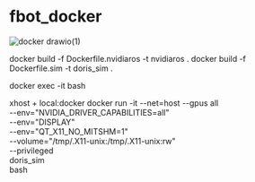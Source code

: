 # fbot_docker


![docker drawio(1)](https://github.com/gadorneles/fbot_docker/assets/14030779/ef2c8756-0d20-4a69-a919-b2d2e23c02fe)

docker build -f Dockerfile.nvidiaros -t nvidiaros .
docker build -f Dockerfile.sim -t doris_sim .

docker exec -it <container> bash

xhost + local:docker
docker run -it --net=host --gpus all \
--env="NVIDIA\_DRIVER\_CAPABILITIES=all" \
--env="DISPLAY" \
--env="QT\_X11\_NO_MITSHM=1" \
--volume="/tmp/.X11-unix:/tmp/.X11-unix:rw" \
--privileged \
doris_sim \
bash

